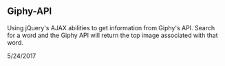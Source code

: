 ## Giphy-API
Using jQuery's AJAX abilities to get information from Giphy's API.
Search for a word and the Giphy API will return the top image associated with that word.

5/24/2017

